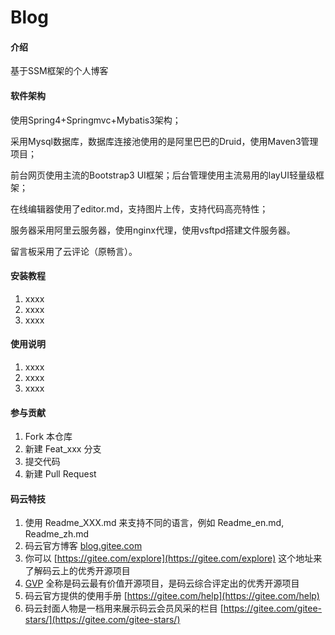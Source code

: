 # Blog

#### 介绍
基于SSM框架的个人博客

#### 软件架构
使用Spring4+Springmvc+Mybatis3架构；

采用Mysql数据库，数据库连接池使用的是阿里巴巴的Druid，使用Maven3管理项目；

前台网页使用主流的Bootstrap3 UI框架；后台管理使用主流易用的layUI轻量级框架；

在线编辑器使用了editor.md，支持图片上传，支持代码高亮特性；

服务器采用阿里云服务器，使用nginx代理，使用vsftpd搭建文件服务器。

留言板采用了云评论（原畅言）。


#### 安装教程

1. xxxx
2. xxxx
3. xxxx

#### 使用说明

1. xxxx
2. xxxx
3. xxxx

#### 参与贡献

1. Fork 本仓库
2. 新建 Feat_xxx 分支
3. 提交代码
4. 新建 Pull Request


#### 码云特技

1. 使用 Readme\_XXX.md 来支持不同的语言，例如 Readme\_en.md, Readme\_zh.md
2. 码云官方博客 [blog.gitee.com](https://blog.gitee.com)
3. 你可以 [https://gitee.com/explore](https://gitee.com/explore) 这个地址来了解码云上的优秀开源项目
4. [GVP](https://gitee.com/gvp) 全称是码云最有价值开源项目，是码云综合评定出的优秀开源项目
5. 码云官方提供的使用手册 [https://gitee.com/help](https://gitee.com/help)
6. 码云封面人物是一档用来展示码云会员风采的栏目 [https://gitee.com/gitee-stars/](https://gitee.com/gitee-stars/)